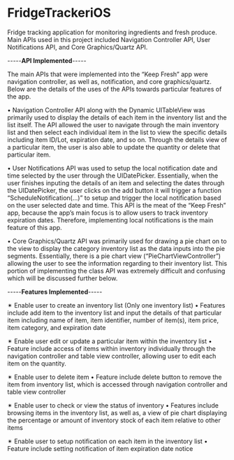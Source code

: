 # FridgeTrackeriOS

Fridge tracking application for monitoring ingredients and fresh produce. 
Main APIs used in this project included Navigation Controller API, User Notifications API, and Core Graphics/Quartz API.

-----**API Implemented**-----

The main APIs that were implemented into the “Keep Fresh” app were navigation controller, as well as, notification, and core graphics/quartz. Below are the details of the uses of the APIs towards particular features of the app.

• Navigation Controller API along with the Dynamic UITableView was primarily used to
display the details of each item in the inventory list and the list itself. The API allowed the user to navigate through the main inventory list and then select each individual item in the list to view the specific details including item ID/Lot, expiration date, and so on. Through the details view of a particular item, the user is also able to update the quantity or delete that particular item.

• User Notifications API was used to setup the local notification date and time selected by the user through the UIDatePicker. Essentially, when the user finishes inputing the details of an item and selecting the dates through the UIDatePicker, the user clicks on the add button it will trigger a function “ScheduleNotification(...)” to setup and trigger the local notification based on the user selected date and time. This API is the meat of the “Keep Fresh” app, because the app’s main focus is to allow users to track inventory expiration dates. Therefore, implementing local notifications is the main feature of this app.

• Core Graphics/Quartz API was primarily used for drawing a pie chart on to the view to display the category inventory list as the data inputs into the pie segments. Essentially, there is a pie chart view (“PieChartViewController”) allowing the user to see the information regarding to their inventory list. This portion of implementing the class API was extremely difficult and confusing which will be discussed further below.

-----**Features Implemented**-----

✴ Enable user to create an inventory list (Only one inventory list)
  • Features include add item to the inventory list and input the details of that
particular item including name of item, item identifier, number of item(s), item
price, item category, and expiration date

✴ Enable user edit or update a particular item within the inventory list
  • Feature include access of items within inventory individually through the navigation controller and table view controller, allowing user to edit each item on the quantity.

✴ Enable user to delete item
  • Feature include delete button to remove the item from inventory list, which is
accessed through navigation controller and table view controller

✴ Enable user to check or view the status of inventory
  • Features include browsing items in the inventory list, as well as, a view of pie chart displaying the percentage or amount of inventory stock of each item relative to other items

  ✴ Enable user to setup notification on each item in the inventory list • Feature include setting notification of item expiration date notice
